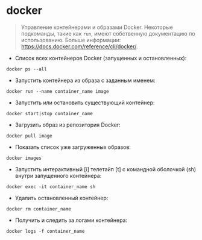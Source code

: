# docker

> Управление контейнерами и образами Docker.
> Некоторые подкоманды, такие как `run`, имеют собственную документацию по использованию.
> Больше информации: https://docs.docker.com/reference/cli/docker/.

- Список всех контейнеров Docker (запущенных и остановленных):

`docker ps --all`

- Запустить контейнера из образа с заданным именем:

`docker run --name container_name image`

- Запустить или остановить существующий контейнер:

`docker start|stop container_name`

- Загрузить образ из репозитория Docker:

`docker pull image`

- Показать список уже загруженных образов:

`docker images`

- Запустить интерактивный [i] телетайп [t] с командной оболочкой (sh) внутри запущенного контейнера:

`docker exec -it container_name sh`

- Удалить остановленный контейнер:

`docker rm container_name`

- Получить и следить за логами контейнера:

`docker logs -f container_name`
